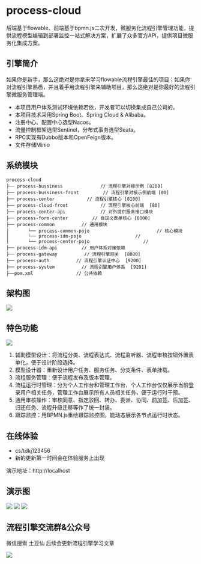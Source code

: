 # process-cloud
后端基于flowable、前端基于bpmn.js二次开发，微服务化流程引擎管理功能，提供流程模型编辑到部署监控一站式解决方案，扩展了众多官方API，提供项目微服务化集成方案。
## 引擎简介

如果你是新手，那么这绝对是你拿来学习flowable流程引擎最佳的项目；如果你对流程引擎熟悉，并且着手用流程引擎来辅助项目，那么这绝对是你最好的流程引擎微服务管理端。

* 本项目用户体系测试环境依赖若依，开发者可以切换集成自己公司的。
* 本项目技术采用Spring Boot、Spring Cloud & Alibaba。
* 注册中心、配置中心选型Nacos。
* 流量控制框架选型Sentinel，分布式事务选型Seata。
* RPC实现有Dubbo版本和OpenFeign版本。
* 文件存储Minio

## 系统模块

~~~
process-cloud     
├── process-bussiness              // 流程引擎对接示例 [8200]
├── process-bussiness-front         // 流程引擎对接示例前端 [80]
├── process-center            // 流程引擎核心 [8100]
├── process-cloud-front            // 流程引擎核心前端  [80]
├── process-center-api             // 对外提供服务接口模块
├── process-form-center         // 自定义表单核心 [8000]
├── process-common          // 通用模块
│       └── process-common-pojo                         // 核心模块
│       └── process-idm-pojo                    // 
│       └── process-center-pojo                    // 
├── process-idm-api         // 用户体系对接依赖
├── process-gateway          // 流程引擎网关  [8080]
├── process-auth          // 流程引擎认证中心  [9200]
├── process-system          // 流程引擎用户体系  [9201]
├──pom.xml                // 公共依赖
~~~

## 架构图
![](http://image.zmxblog92.com/%E5%B7%A5%E4%BD%9C%E6%B5%81%E5%BC%95%E6%93%8E%E6%9E%B6%E6%9E%84%E5%9B%BE.png)
## 特色功能
![](http://image.zmxblog92.com/%E6%B5%81%E7%A8%8B%E8%B5%B0%E5%90%91%E5%9B%BE.png)

1.  辅助模型设计：将流程分类、流程表达式、流程监听器、流程审核按钮外置表单化，便于设计阶段选择。
2.  模型设计器：重新设计用户任务、服务任务、分支条件、表单挂载。
3.  流程服务管理：便于流程发布及版本管理。
4.  流程运行时管理：分为个人工作台和管理工作台，个人工作台仅仅展示当前登录用户相关任务，管理工作台展示所有人员相关任务，便于运行时干预。
5.  通用审核操作：审核同意、指定驳回、转办、委派、协同、前加签、后加签、归还任务、流程升级迁移等作了统一封装。
6.  跟踪监控：用BPMN.js重绘跟踪监控图，能动态展示各节点运行时状态。
## 在线体验
- cs/tdkj123456
- 新的更新第一时间会在体验服务上出现

演示地址：http://localhost  
## 演示图
![](http://image.zmxblog92.com/%E6%A8%A1%E5%9E%8B%E8%AE%BE%E8%AE%A1%E5%99%A8.png)
![](http://image.zmxblog92.com/%E7%AE%A1%E7%90%86%E5%88%97%E8%A1%A8.png)
![](http://image.zmxblog92.com/%E8%B7%9F%E8%B8%AA%E7%9B%91%E6%8E%A7.png)


## 流程引擎交流群&公众号
微信搜索 土豆仙
后续会更新流程引擎学习文章 

![](http://image.zmxblog92.com/%E5%85%AC%E4%BC%97%E5%8F%B7.jpg)
